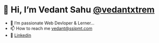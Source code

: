 # 👋 Hi, I’m Vedant Sahu [@vedantxtrem](https://github.com/vedantxtrem/)
- 🌱 I’m passionate Web Devloper & Lerner...
- 📫 How to reach me vedant@ssipmt.com
- 🌱 [Linkedin](https://www.linkedin.com/in/vedant-sahu-b4298324a)
<!--- 👀 I’m interested in ...
- 🌱 I’m currently learning ...
- 💞️ I’m looking to collaborate on ...
- 😄 Pronouns: ...
- ⚡ Fun fact: ...
---!>


<!---
vedantxtrem/vedantxtrem is a ✨ special ✨ repository because its `README.md` (this file) appears on your GitHub profile.
You can click the Preview link to take a look at your changes.
--->
